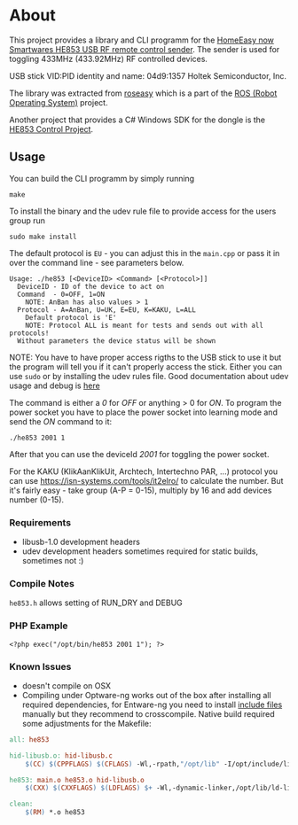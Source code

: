 # About

This project provides a library and CLI programm for the [HomeEasy now Smartwares HE853 USB RF remote control sender](http://service.smartwares.eu/en-us/product/10.036.05/he853-he-comp-usb-netwerk-dongle.aspx).
The sender is used for toggling 433MHz (433.92MHz) RF controlled devices.

USB stick VID:PID identity and name: 04d9:1357 Holtek Semiconductor, Inc.

The library was extracted from [roseasy](http://ros.org/wiki/roseasy)
which is a part of the [ROS (Robot Operating System)](http://www.ros.org/wiki/) project.

Another project that provides a C# Windows SDK for the dongle is
the [HE853 Control Project](http://he853control.sourceforge.net/).

## Usage

You can build the CLI programm by simply running

  `make`

  To install the binary and the udev rule file to provide access for the users group run

  `sudo make install`

The default protocol is `EU` - you can adjust this in the `main.cpp`
or pass it in over the command line - see parameters below.

```ShellSession
Usage: ./he853 [<DeviceID> <Command> [<Protocol>]]
  DeviceID - ID of the device to act on
  Command  - 0=OFF, 1=ON
    NOTE: AnBan has also values > 1
  Protocol - A=AnBan, U=UK, E=EU, K=KAKU, L=ALL
    Default protocol is 'E'
    NOTE: Protocol ALL is meant for tests and sends out with all protocols!
  Without parameters the device status will be shown
```

NOTE: You have to have proper access rigths to the USB stick to use it
but the program will tell you if it can't properly access the stick.
Either you can use `sudo` or by installing the udev rules file.
Good documentation about udev usage and debug is [here](https://wiki.archlinux.org/index.php/udev)

The command is either a *0* for *OFF* or anything > 0 for *ON*.
To program the power socket you have to place the power socket into learning
mode and send the *ON* command to it:

  `./he853 2001 1`

After that you can use the deviceId *2001* for toggling the power socket.

For the KAKU (KlikAanKlikUit, Archtech, Intertechno PAR, ...) protocol you can use
https://isn-systems.com/tools/it2elro/ to calculate the number.
But it's fairly easy - take group (A-P = 0-15), multiply by 16 and add devices number (0-15).

### Requirements

* libusb-1.0 development headers
* udev development headers sometimes required for static builds, sometimes not :)

### Compile Notes

  `he853.h` allows setting of RUN_DRY and DEBUG

### PHP Example

  `<?php exec("/opt/bin/he853 2001 1"); ?>`

### Known Issues

* doesn't compile on OSX
* Compiling under Optware-ng works out of the box after installing
all required dependencies, for Entware-ng you need to install
[include files](https://github.com/Entware-ng/Entware-ng/wiki/Using-gcc-(native-compilation))
manually but they recommend to crosscompile.
Native build required some adjustments for the Makefile:

```Makefile
all: he853

hid-libusb.o: hid-libusb.c
	$(CC) $(CPPFLAGS) $(CFLAGS) -Wl,-rpath,"/opt/lib" -I/opt/include/libusb-1.0 -c $< -o $@

he853: main.o he853.o hid-libusb.o
	$(CXX) $(CXXFLAGS) $(LDFLAGS) $+ -Wl,-dynamic-linker,/opt/lib/ld-linux.so.3 -Wl,-rpath,"/opt/lib" -o $@ -lusb-1.0 -lpthread

clean:
	$(RM) *.o he853
```
